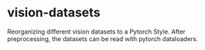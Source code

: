 # vision-datasets
Reorganizing different vision datasets to a Pytorch Style.
After preprocessing, the datasets can be read with pytorch dataloaders. 
